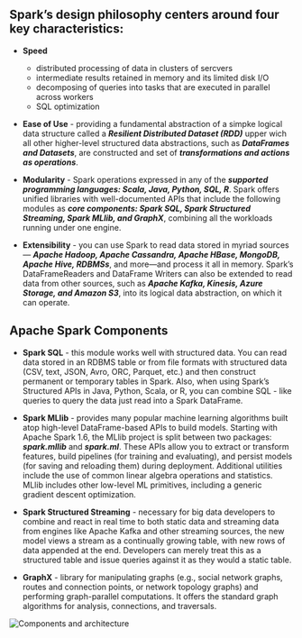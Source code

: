 ## Spark’s design philosophy centers around **four key characteristics**:

* **Speed** 
    * distributed processing of data in clusters of sercvers
    * intermediate results retained in memory and its limited disk I/O
    * decomposing of queries into tasks that are executed in parallel across workers
    * SQL optimization

* **Ease of Use** - providing a fundamental abstraction of a simpke logical data structure called a ***Resilient Distributed Dataset (RDD)*** upper wich all other higher-level structured data abstractions, such as ***DataFrames and Datasets***, are constructed and set of ***transformations and actions as operations***.

* **Modularity** - Spark operations expressed in any of the ***supported programming languages: Scala, Java, Python, SQL, R***. Spark offers unified libraries with well-documented APIs that include the following modules as ***core components: Spark SQL, Spark Structured Streaming, Spark MLlib, and GraphX***, combining all the workloads running under one engine.

* **Extensibility** - you can use Spark to read data stored in myriad sources — ***Apache Hadoop, Apache Cassandra, Apache HBase, MongoDB, Apache Hive, RDBMSs***, and more—and process it all in memory. Spark’s DataFrameReaders and DataFrame Writers can also be extended to read data from other sources, such as ***Apache Kafka, Kinesis, Azure Storage, and Amazon S3***, into its logical data abstraction, on which it can operate.

## Apache Spark Components

* **Spark SQL** - this module works well with structured data. You can read data stored in an RDBMS table or from file formats with structured data (CSV, text, JSON, Avro, ORC, Parquet, etc.) and then construct permanent or temporary tables in Spark. Also, when using Spark’s Structured APIs in Java, Python, Scala, or R, you can combine SQL - like queries to query the data just read into a Spark DataFrame.

* **Spark MLlib** - provides many popular machine learning algorithms built atop high-level DataFrame-based APIs to build models. Starting with Apache Spark 1.6, the MLlib project is split between two packages: ***spark.mllib*** and ***spark.ml***. These APIs allow you to extract or transform features, build pipelines (for training and evaluating), and persist models (for saving and reloading them) during deployment. Additional utilities include the use of common linear algebra operations and statistics. MLlib includes other low-level ML primitives, including a generic gradient descent optimization.

* **Spark Structured Streaming** - necessary for big data developers to combine and react in real time to both static data and streaming data from engines like Apache Kafka and other streaming sources, the new model views a stream as a continually growing table, with new rows of data appended at the end. Developers can merely treat this as a structured table and issue queries against it as they would a static table.

* **GraphX** - library for manipulating graphs (e.g., social network graphs, routes and connection points, or network topology graphs) and performing graph-parallel computations. It offers the standard graph algorithms for analysis, connections, and traversals.

![Components and architecture](https://github.com/s1tcomsfan/knowledge_warehouse/blob/main/Spark/img/components_and_architecture.jpg)

